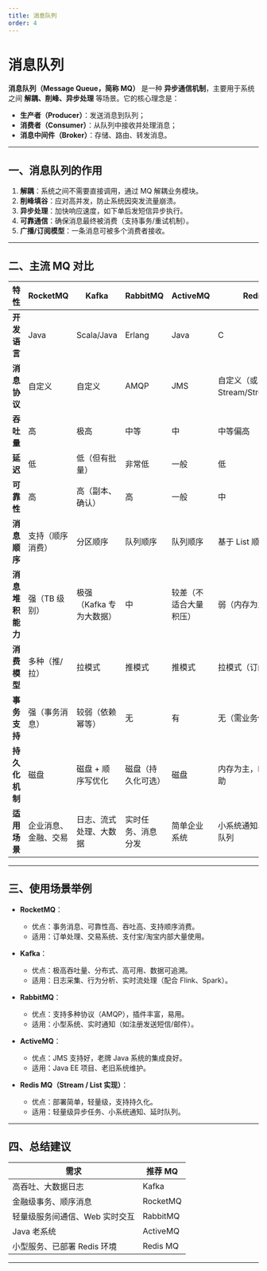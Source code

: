 ```yaml
---
title: 消息队列
order: 4
---
```


# 消息队列

**消息队列（Message Queue，简称 MQ）** 是一种 **异步通信机制**，主要用于系统之间 **解耦、削峰、异步处理** 等场景。它的核心理念是：

* **生产者（Producer）**：发送消息到队列；
* **消费者（Consumer）**：从队列中接收并处理消息；
* **消息中间件（Broker）**：存储、路由、转发消息。

---

## 一、消息队列的作用

1. **解耦**：系统之间不需要直接调用，通过 MQ 解耦业务模块。
2. **削峰填谷**：应对高并发，防止系统因突发流量崩溃。
3. **异步处理**：加快响应速度，如下单后发短信异步执行。
4. **可靠通信**：确保消息最终被消费（支持事务/重试机制）。
5. **广播/订阅模型**：一条消息可被多个消费者接收。

---

## 二、主流 MQ 对比

| 特性         | **RocketMQ** | **Kafka**       | **RabbitMQ** | **ActiveMQ** | **Redis MQ**             |
| ---------- | ------------ | --------------- | ------------ | ------------ | ------------------------ |
| **开发语言**   | Java         | Scala/Java      | Erlang       | Java         | C                        |
| **消息协议**   | 自定义          | 自定义             | AMQP         | JMS          | 自定义（或Stream/StreamGroup） |
| **吞吐量**    | 高            | 极高              | 中等           | 中            | 中等偏高                     |
| **延迟**     | 低            | 低（但有批量）         | 非常低          | 一般           | 低                        |
| **可靠性**    | 高            | 高（副本、确认）        | 高            | 一般           | 中                        |
| **消息顺序**   | 支持（顺序消费）     | 分区顺序            | 队列顺序         | 队列顺序         | 基于 List 顺序               |
| **消息堆积能力** | 强（TB 级别）     | 极强（Kafka 专为大数据） | 中            | 较差（不适合大量积压）  | 弱（内存为主）                  |
| **消费模型**   | 多种（推/拉）      | 拉模式             | 推模式          | 推模式          | 拉模式（订阅机制）                |
| **事务支持**   | 强（事务消息）      | 较弱（依赖幂等）        | 无            | 有            | 无（需业务保证）                 |
| **持久化机制**  | 磁盘           | 磁盘 + 顺序写优化      | 磁盘（持久化可选）    | 磁盘           | 内存为主，RDB/AOF 辅助          |
| **适用场景**   | 企业消息、金融、交易   | 日志、流式处理、大数据     | 实时任务、消息分发    | 简单企业系统       | 小系统通知、轻量消息队列             |

---

## 三、使用场景举例

* **RocketMQ**：

  * 优点：事务消息、可靠性高、吞吐高、支持顺序消费。
  * 适用：订单处理、交易系统、支付宝/淘宝内部大量使用。

* **Kafka**：

  * 优点：极高吞吐量、分布式、高可用、数据可追溯。
  * 适用：日志采集、行为分析、实时流处理（配合 Flink、Spark）。

* **RabbitMQ**：

  * 优点：支持多种协议（AMQP），插件丰富，易用。
  * 适用：小型系统、实时通知（如注册发送短信/邮件）。

* **ActiveMQ**：

  * 优点：JMS 支持好，老牌 Java 系统的集成良好。
  * 适用：Java EE 项目、老旧系统维护。

* **Redis MQ（Stream / List 实现）**：

  * 优点：部署简单，轻量级，支持持久化。
  * 适用：轻量级异步任务、小系统通知、延时队列。

---

## 四、总结建议

| 需求                | 推荐 MQ    |
| ----------------- | -------- |
| 高吞吐、大数据日志         | Kafka    |
| 金融级事务、顺序消息        | RocketMQ |
| 轻量级服务间通信、Web 实时交互 | RabbitMQ |
| Java 老系统          | ActiveMQ |
| 小型服务、已部署 Redis 环境 | Redis MQ |

---
